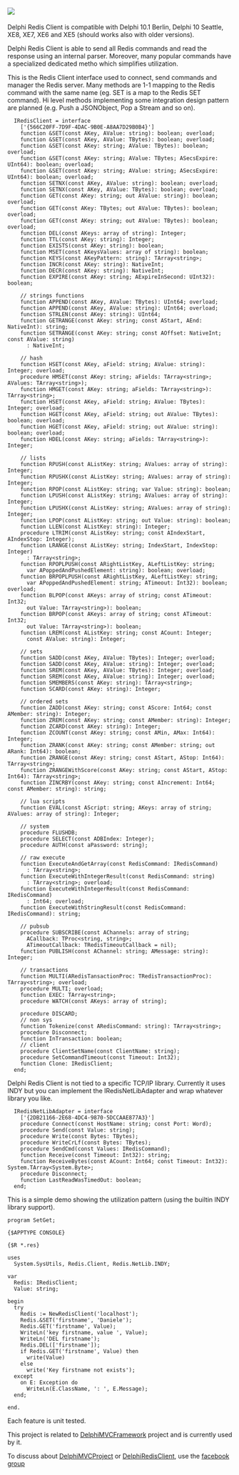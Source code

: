 ![](https://github.com/danieleteti/delphiredisclient/blob/master/docs/redisclientlogo.png)
=================
Delphi Redis Client is compatible with Delphi 10.1 Berlin, Delphi 10 Seattle, XE8, XE7, XE6 and XE5 (should works also with older versions).

Delphi Redis Client is able to send all Redis commands and read the response using an internal parser. Moreover, many popular commands have a specialized dedicated metho which simplifies utilization.

This is the Redis Client interface used to connect, send commands and manager the Redis server. Many methods are 1-1 mapping to the Redis command with the same name (eg. SET is a map to the Redis SET command). Hi level methods implementing some integration design pattern are planned (e.g. Push a JSONObject, Pop a Stream and so on).

```Delphi
  IRedisClient = interface
    ['{566C20FF-7D9F-4DAC-9B0E-A8AA7D29B0B4}']
    function &SET(const AKey, AValue: string): boolean; overload;
    function &SET(const AKey, AValue: TBytes): boolean; overload;
    function &SET(const AKey: string; AValue: TBytes): boolean; overload;
    function &SET(const AKey: string; AValue: TBytes; ASecsExpire: UInt64): boolean; overload;
    function &SET(const AKey: string; AValue: string; ASecsExpire: UInt64): boolean; overload;
    function SETNX(const AKey, AValue: string): boolean; overload;
    function SETNX(const AKey, AValue: TBytes): boolean; overload;
    function GET(const AKey: string; out AValue: string): boolean; overload;
    function GET(const AKey: TBytes; out AValue: TBytes): boolean; overload;
    function GET(const AKey: string; out AValue: TBytes): boolean; overload;
    function DEL(const AKeys: array of string): Integer;
    function TTL(const AKey: string): Integer;
    function EXISTS(const AKey: string): boolean;
    function MSET(const AKeysValues: array of string): boolean;
    function KEYS(const AKeyPattern: string): TArray<string>;
    function INCR(const AKey: string): NativeInt;
    function DECR(const AKey: string): NativeInt;
    function EXPIRE(const AKey: string; AExpireInSecond: UInt32): boolean;

    // strings functions
    function APPEND(const AKey, AValue: TBytes): UInt64; overload;
    function APPEND(const AKey, AValue: string): UInt64; overload;
    function STRLEN(const AKey: string): UInt64;
    function GETRANGE(const AKey: string; const AStart, AEnd: NativeInt): string;
    function SETRANGE(const AKey: string; const AOffset: NativeInt; const AValue: string)
      : NativeInt;

    // hash
    function HSET(const AKey, aField: string; AValue: string): Integer; overload;
    procedure HMSET(const AKey: string; aFields: TArray<string>; AValues: TArray<string>);
    function HMGET(const AKey: string; aFields: TArray<string>): TArray<string>;
    function HSET(const AKey, aField: string; AValue: TBytes): Integer; overload;
    function HGET(const AKey, aField: string; out AValue: TBytes): boolean; overload;
    function HGET(const AKey, aField: string; out AValue: string): boolean; overload;
    function HDEL(const AKey: string; aFields: TArray<string>): Integer;

    // lists
    function RPUSH(const AListKey: string; AValues: array of string): Integer;
    function RPUSHX(const AListKey: string; AValues: array of string): Integer;
    function RPOP(const AListKey: string; var Value: string): boolean;
    function LPUSH(const AListKey: string; AValues: array of string): Integer;
    function LPUSHX(const AListKey: string; AValues: array of string): Integer;
    function LPOP(const AListKey: string; out Value: string): boolean;
    function LLEN(const AListKey: string): Integer;
    procedure LTRIM(const AListKey: string; const AIndexStart, AIndexStop: Integer);
    function LRANGE(const AListKey: string; IndexStart, IndexStop: Integer)
      : TArray<string>;
    function RPOPLPUSH(const ARightListKey, ALeftListKey: string;
      var APoppedAndPushedElement: string): boolean; overload;
    function BRPOPLPUSH(const ARightListKey, ALeftListKey: string;
      var APoppedAndPushedElement: string; ATimeout: Int32): boolean; overload;
    function BLPOP(const AKeys: array of string; const ATimeout: Int32;
      out Value: TArray<string>): boolean;
    function BRPOP(const AKeys: array of string; const ATimeout: Int32;
      out Value: TArray<string>): boolean;
    function LREM(const AListKey: string; const ACount: Integer;
      const AValue: string): Integer;

    // sets
    function SADD(const AKey, AValue: TBytes): Integer; overload;
    function SADD(const AKey, AValue: string): Integer; overload;
    function SREM(const AKey, AValue: TBytes): Integer; overload;
    function SREM(const AKey, AValue: string): Integer; overload;
    function SMEMBERS(const AKey: string): TArray<string>;
    function SCARD(const AKey: string): Integer;

    // ordered sets
    function ZADD(const AKey: string; const AScore: Int64; const AMember: string): Integer;
    function ZREM(const AKey: string; const AMember: string): Integer;
    function ZCARD(const AKey: string): Integer;
    function ZCOUNT(const AKey: string; const AMin, AMax: Int64): Integer;
    function ZRANK(const AKey: string; const AMember: string; out ARank: Int64): boolean;
    function ZRANGE(const AKey: string; const AStart, AStop: Int64): TArray<string>;
    function ZRANGEWithScore(const AKey: string; const AStart, AStop: Int64): TArray<string>;
    function ZINCRBY(const AKey: string; const AIncrement: Int64; const AMember: string): string;

    // lua scripts
    function EVAL(const AScript: string; AKeys: array of string; AValues: array of string): Integer;

    // system
    procedure FLUSHDB;
    procedure SELECT(const ADBIndex: Integer);
    procedure AUTH(const aPassword: string);

    // raw execute
    function ExecuteAndGetArray(const RedisCommand: IRedisCommand)
      : TArray<string>;
    function ExecuteWithIntegerResult(const RedisCommand: string)
      : TArray<string>; overload;
    function ExecuteWithIntegerResult(const RedisCommand: IRedisCommand)
      : Int64; overload;
    function ExecuteWithStringResult(const RedisCommand: IRedisCommand): string;
    
    // pubsub
    procedure SUBSCRIBE(const AChannels: array of string;
      ACallback: TProc<string, string>;
      ATimeoutCallback: TRedisTimeoutCallback = nil);
    function PUBLISH(const AChannel: string; AMessage: string): Integer;
    
    // transactions
    function MULTI(ARedisTansactionProc: TRedisTransactionProc): TArray<string>; overload;
    procedure MULTI; overload;
    function EXEC: TArray<string>;
    procedure WATCH(const AKeys: array of string);

    procedure DISCARD;
    // non sys
    function Tokenize(const ARedisCommand: string): TArray<string>;
    procedure Disconnect;
    function InTransaction: boolean;
    // client
    procedure ClientSetName(const ClientName: string);
    procedure SetCommandTimeout(const Timeout: Int32);
    function Clone: IRedisClient;
  end;

  ```

Delphi Redis Client is not tied to a specific TCP/IP library. Currently it uses INDY but you can implement the IRedisNetLibAdapter and wrap whatever library you like.


```Delphi
  IRedisNetLibAdapter = interface
    ['{2DB21166-2E68-4DC4-9870-5DCCAAE877A3}']
    procedure Connect(const HostName: string; const Port: Word);
    procedure Send(const Value: string);
    procedure Write(const Bytes: TBytes);
    procedure WriteCrLf(const Bytes: TBytes);
    procedure SendCmd(const Values: IRedisCommand);
    function Receive(const Timeout: Int32): string;
    function ReceiveBytes(const ACount: Int64; const Timeout: Int32): System.TArray<System.Byte>;
    procedure Disconnect;
    function LastReadWasTimedOut: boolean;
  end;
```


This is a simple demo showing the utilization pattern (using the builtin INDY library support).

```Delphi
program SetGet;

{$APPTYPE CONSOLE}

{$R *.res}

uses
  System.SysUtils, Redis.Client, Redis.NetLib.INDY;

var
  Redis: IRedisClient;
  Value: string;

begin
  try
    Redis := NewRedisClient('localhost');
    Redis.&SET('firstname', 'Daniele');
    Redis.GET('firstname', Value);
    WriteLn('key firstname, value ', Value);
    WriteLn('DEL firstname');
    Redis.DEL(['firstname']);
    if Redis.GET('firstname', Value) then
      write(Value)
    else
      write('Key firstname not exists');
  except
    on E: Exception do
      WriteLn(E.ClassName, ': ', E.Message);
  end;

end.
```


Each feature is unit tested.

This project is related to [DelphiMVCFramework](https://github.com/danieleteti/delphimvcframework) project and is currently used by it.

To discuss about [DelphiMVCProject](https://github.com/danieleteti/delphimvcframework) or [DelphiRedisClient](https://github.com/danieleteti/delphiredisclient), use the [facebook group](https://www.facebook.com/groups/delphimvcframework/)

